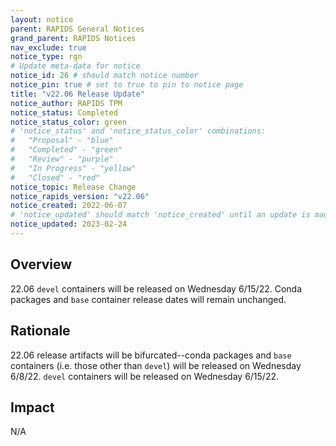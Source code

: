 ```yaml
---
layout: notice
parent: RAPIDS General Notices
grand_parent: RAPIDS Notices
nav_exclude: true
notice_type: rgn
# Update meta-data for notice
notice_id: 26 # should match notice number
notice_pin: true # set to true to pin to notice page
title: "v22.06 Release Update"
notice_author: RAPIDS TPM
notice_status: Completed
notice_status_color: green
# 'notice_status' and 'notice_status_color' combinations:
#   "Proposal" - "blue"
#   "Completed" - "green"
#   "Review" - "purple"
#   "In Progress" - "yellow"
#   "Closed" - "red"
notice_topic: Release Change
notice_rapids_version: "v22.06"
notice_created: 2022-06-07
# 'notice_updated' should match 'notice_created' until an update is made
notice_updated: 2023-02-24
---
```


## Overview

22.06 `devel` containers will be released on Wednesday 6/15/22. Conda packages and `base` container release dates will remain unchanged.

## Rationale

22.06 release artifacts will be bifurcated--conda packages and `base` containers (i.e. those other than `devel`) will be released on Wednesday 6/8/22. `devel` containers will be released on Wednesday 6/15/22.

## Impact

N/A
